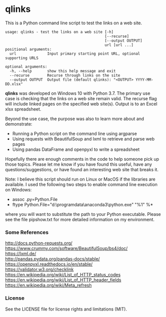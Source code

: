 # qlinks

This is a Python command line script to test the links on a web site.

```
usage: qlinks - test the links on a web site [-h] 
                                             [--recurse]
                                             [--output OUTPUT]
                                             url [url ...]
positional arguments:
  url              Input primary starting point URL, optional supporting URLS

optional arguments:
  -h, --help       show this help message and exit
  --recurse        Recurse through links on the site
  --output OUTPUT  Output file (default qlinks): "<OUTPUT> YYYY-MM-DD.xlsx"
```

**qlinks** was developed on Windows 10 with Python 3.7. The primary use case is
checking that the links on a web site remain valid. The recurse flag will include 
linked pages on the specified web site(s). Output is to an Excel xlsx spreadsheet.

Beyond the use case, the purpose was also to learn more about and demonstrate:

* Running a Python script on the command line using argparse
* Using requests with BeautifulSoup and lxml to retrieve and parse web pages
* Using pandas DataFrame and openpyxl to write a spreadsheet

Hopefully there are enough comments in the code to help someone pick up those topics. 
Please let me know if you have found this useful, have any questions/suggestions, or 
have found an interesting web site that breaks it.

Note: I believe this script should run on Linux or MacOS if the libraries are available. 
I used the following two steps to enable command line execution on Windows:

* assoc .py=Python.File
* ftype Python.File="d:\programdata\anaconda3\python.exe" "%1" %*

where you will want to substitute the path to your Python executable. Please see the 
file pipshow.txt for more detailed information on my environment.

### Some References

http://docs.python-requests.org/  
https://www.crummy.com/software/BeautifulSoup/bs4/doc/  
https://lxml.de/  
http://pandas.pydata.org/pandas-docs/stable/  
https://openpyxl.readthedocs.io/en/stable/  
https://validator.w3.org/checklink  
https://en.wikipedia.org/wiki/List_of_HTTP_status_codes  
https://en.wikipedia.org/wiki/List_of_HTTP_header_fields  
https://en.wikipedia.org/wiki/Meta_refresh  

### License

See the LICENSE file for license rights and limitations (MIT).
